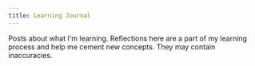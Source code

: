 ```yaml
---
title: Learning Journal
---
```

Posts about what I'm learning. Reflections here are a part of my learning process and help me cement new concepts. They may contain inaccuracies.
